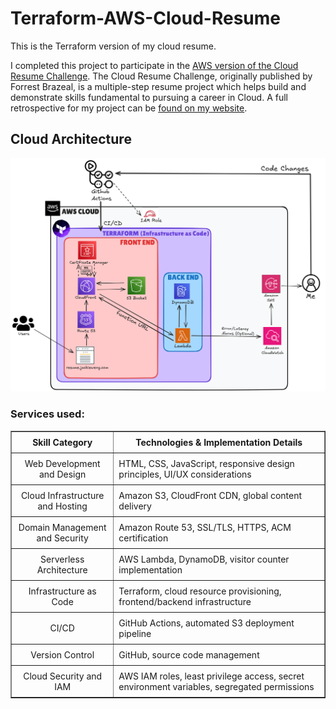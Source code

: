 ﻿# Terraform-AWS-Cloud-Resume

This is the Terraform version of my cloud resume. 

I completed this project to participate in the [AWS version of the Cloud Resume Challenge](https://cloudresumechallenge.dev/docs/the-challenge/aws/). 
The Cloud Resume Challenge, originally published by Forrest Brazeal, is a multiple-step resume project which helps build and demonstrate skills fundamental to pursuing a career in Cloud. 
A full retrospective for my project can be [found on my website](https://jackieweng.com/aws-resume-retrospective.html).


## Cloud Architecture
![alt text](website/images/RESUME_CLOUD_DIAGRAM.png)

### Services used:
<table border="1" style="border-collapse: collapse; width: 100%;"> <tr> <th style="text-align: center; padding: 8px;">Skill Category</th> <th style="text-align: center; padding: 8px;">Technologies & Implementation Details</th> </tr> <tr> <td style="text-align: center; padding: 8px;">Web Development and Design</td> <td style="padding: 8px;">HTML, CSS, JavaScript, responsive design principles, UI/UX considerations</td> </tr> <tr> <td style="text-align: center; padding: 8px;">Cloud Infrastructure and Hosting</td> <td style="padding: 8px;">Amazon S3, CloudFront CDN, global content delivery</td> </tr> <tr> <td style="text-align: center; padding: 8px;">Domain Management and Security</td> <td style="padding: 8px;">Amazon Route 53, SSL/TLS, HTTPS, ACM certification</td> </tr> <tr> <td style="text-align: center; padding: 8px;">Serverless Architecture</td> <td style="padding: 8px;">AWS Lambda, DynamoDB, visitor counter implementation</td> </tr> <tr> <td style="text-align: center; padding: 8px;">Infrastructure as Code</td> <td style="padding: 8px;">Terraform, cloud resource provisioning, frontend/backend infrastructure</td> </tr> <tr> <td style="text-align: center; padding: 8px;">CI/CD</td> <td style="padding: 8px;">GitHub Actions, automated S3 deployment pipeline</td> </tr> <tr> <td style="text-align: center; padding: 8px;">Version Control</td> <td style="padding: 8px;">GitHub, source code management</td> </tr> <tr> <td style="text-align: center; padding: 8px;">Cloud Security and IAM</td> <td style="padding: 8px;">AWS IAM roles, least privilege access, secret environment variables, segregated permissions</td> </tr> </table>
